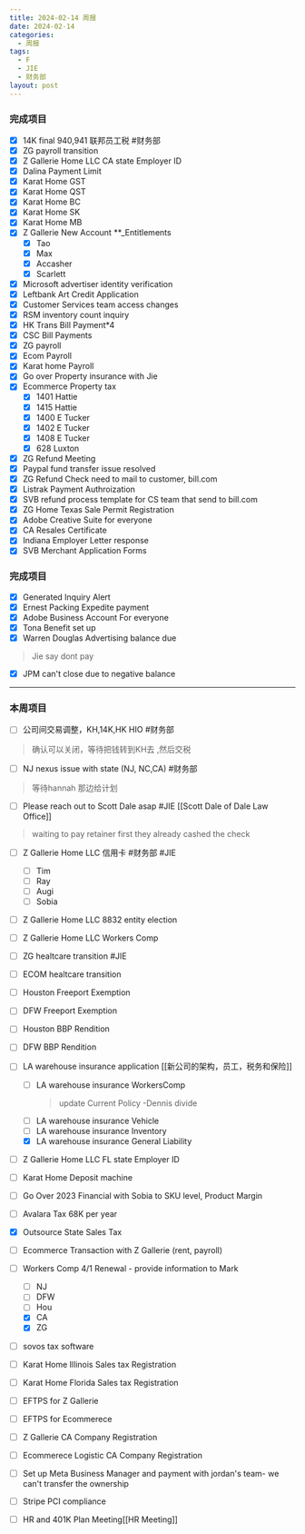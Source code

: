 ```yaml
---
title: 2024-02-14 周报
date: 2024-02-14
categories:
  - 周报
tags:
  - F
  - JIE
  - 财务部
layout: post
---
```

### 完成项目  
- [x] 14K final 940,941 联邦员工税 #财务部
- [x] ZG payroll transition
- [x] Z Gallerie Home LLC CA state Employer ID
- [x] Dalina Payment Limit
- [x] Karat Home GST
- [x] Karat Home QST
- [x] Karat Home BC
- [x] Karat Home SK
- [x] Karat Home MB
- [x] Z Gallerie New Account **_Entitlements
	- [x] Tao
	- [x] Max
	- [x] Accasher
	- [x] Scarlett
- [x] Microsoft advertiser identity verification
- [x] Leftbank Art Credit Application
- [x] Customer Services team access changes
- [x] RSM inventory count inquiry
- [x] HK Trans Bill Payment*4  
- [x] CSC Bill Payments
- [x] ZG payroll
- [x] Ecom Payroll
- [x] Karat home Payroll
- [x] Go over Property insurance with Jie
- [x] Ecommerce Property tax
	- [x] 1401 Hattie
	- [x] 1415 Hattie
	- [x] 1400 E Tucker
	- [x] 1402 E Tucker
	- [x] 1408 E Tucker
	- [x] 628 Luxton 
- [x] ZG Refund Meeting 
- [x] Paypal fund transfer issue resolved
- [x] ZG Refund Check need to mail to customer, bill.com
- [x] Listrak Payment Authroization
- [x] SVB refund process template for CS team that send to bill.com
- [x] ZG Home Texas Sale Permit Registration
- [x] Adobe Creative Suite for everyone
- [x] CA Resales Certificate
- [x] Indiana Employer Letter response
- [x] SVB Merchant Application Forms
### 完成项目  

- [x] Generated Inquiry Alert 
- [x] Ernest Packing Expedite payment 
- [x] Adobe Business Account For everyone
- [x] Tona Benefit set up
- [x] Warren Douglas Advertising balance due  
> Jie say dont pay
- [x] JPM can't close due to negative balance
---
### 本周项目


- [ ] 公司间交易调整，KH,14K,HK HIO #财务部 
> 确认可以关闭，等待把钱转到KH去 ,然后交税
- [ ] NJ nexus issue with state (NJ, NC,CA)  #财务部 
> 等待hannah 那边给计划  
- [ ] Please reach out to Scott Dale asap #JIE    [[Scott Dale of Dale Law Office]]    
> waiting to pay retainer first
> they already cashed the check
- [ ] Z Gallerie Home LLC 信用卡 #财务部 #JIE 
	- [ ] Tim
	- [ ] Ray
	- [ ] Augi
	- [ ] Sobia
- [ ] Z Gallerie Home LLC 8832 entity election
- [ ] Z Gallerie Home LLC Workers Comp
- [ ] ZG healtcare transition  #JIE 
- [ ] ECOM  healtcare transition 
- [ ] Houston Freeport Exemption
- [ ] DFW Freeport Exemption
- [ ] Houston BBP Rendition
- [ ] DFW BBP Rendition
- [ ] LA warehouse insurance application  [[新公司的架构，员工，税务和保险]]
	- [ ] LA warehouse insurance WorkersComp
		> update Current Policy  -Dennis
		> divide 
	- [ ] LA warehouse insurance Vehicle
	- [ ] LA warehouse insurance Inventory
	- [x] LA warehouse insurance General Liability
- [ ] Z Gallerie Home LLC FL state Employer ID
- [ ] Karat Home Deposit machine
- [ ] Go Over 2023 Financial with Sobia to SKU level, Product Margin
- [ ] Avalara Tax 68K per year
- [x] Outsource State Sales Tax
- [ ] Ecommerce Transaction with Z Gallerie (rent, payroll)
- [ ] Workers Comp 4/1 Renewal - provide information to Mark
	- [ ] NJ
	- [ ] DFW
	- [ ] Hou
	- [x] CA
	- [x] ZG
- [ ] sovos tax software 
- [ ] Karat Home Illinois Sales tax Registration
- [ ] Karat Home Florida Sales tax Registration
- [ ] EFTPS for Z Gallerie
- [ ] EFTPS for Ecommerece
- [ ]  Z Gallerie CA Company Registration
- [ ] Ecommerece Logistic CA Company Registration

- [ ] Set up Meta Business Manager and payment with jordan's team- we can't transfer the ownership 
- [ ] Stripe PCI compliance
- [ ] HR and 401K Plan Meeting[[HR Meeting]]



















































































































































































































































